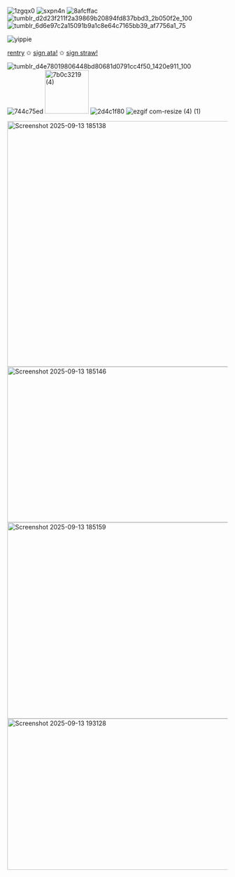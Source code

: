 

![1zgqx0](https://github.com/user-attachments/assets/6d931a9d-a844-4b06-9f61-df43c41d2ccc)
![sxpn4n](https://github.com/user-attachments/assets/5b1ca846-5189-4c32-a132-4628f8ccd322)
![8afcffac](https://github.com/user-attachments/assets/76f99fe4-1734-4c97-9118-d39251273767)
![tumblr_d2d23f211f2a39869b20894fd837bbd3_2b050f2e_100](https://github.com/user-attachments/assets/7fb043bd-690e-44ff-8718-91f3b094a233)
![tumblr_6d6e97c2a15091b9a1c8e64c7165bb39_af7756a1_75](https://github.com/user-attachments/assets/e7ebbe47-b042-4867-936a-29f4603b842e)

![yippie](https://github.com/user-attachments/assets/3a603241-4224-4f3a-ad6d-ba400aadc891)

[rentry](https://rentry.co/dear-qupid) ✩ [sign ata!](https://qupid.atabook.org/) ✩   [sign straw!](https://allmyletters.straw.page/)

![tumblr_d4e78019806448bd80681d0791cc4f50_1420e911_100](https://github.com/user-attachments/assets/b165ce05-044c-469d-9f3e-5e3b97f1ddb5)
![744c75ed](https://github.com/user-attachments/assets/fc7a0518-eb0e-4935-a368-e70bed659dcc)
<img width="100" height="100" alt="7b0c3219 (4)" src="https://github.com/user-attachments/assets/99af9506-a8f9-4cfa-aa80-ac5808419746" />
![2d4c1f80](https://github.com/user-attachments/assets/6564793d-d82e-4c7c-9f0f-fc85223b2386)
![ezgif com-resize (4) (1)](https://github.com/user-attachments/assets/c96dafee-6bf8-4b73-a437-dee6c22a6c80)


<img width="689" height="562" alt="Screenshot 2025-09-13 185138" src="https://github.com/user-attachments/assets/3e42a70a-a73f-4699-b648-9f7d89260427" />

<img width="696" height="356" alt="Screenshot 2025-09-13 185146" src="https://github.com/user-attachments/assets/6c37af36-9728-4144-a90a-2efa9f6842e6" />
<img width="677" height="449" alt="Screenshot 2025-09-13 185159" src="https://github.com/user-attachments/assets/41bcc1c7-c00d-4975-a451-7a53e90d24c6" />
<img width="869" height="346" alt="Screenshot 2025-09-13 193128" src="https://github.com/user-attachments/assets/329d4eb9-9a54-478b-8393-97d218b14608" />
